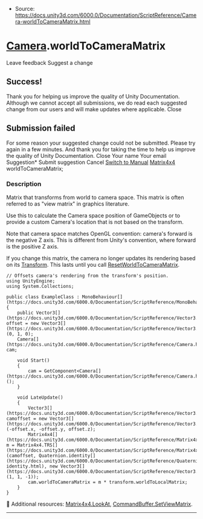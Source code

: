 * Source: https://docs.unity3d.com/6000.0/Documentation/ScriptReference/Camera-worldToCameraMatrix.html

#  [Camera](https://docs.unity3d.com/6000.0/Documentation/ScriptReference/Camera.html).worldToCameraMatrix
Leave feedback
Suggest a change
## Success!
Thank you for helping us improve the quality of Unity Documentation. Although we cannot accept all submissions, we do read each suggested change from our users and will make updates where applicable.
Close
## Submission failed
For some reason your suggested change could not be submitted. Please <a>try again</a> in a few minutes. And thank you for taking the time to help us improve the quality of Unity Documentation.
Close
Your name Your email Suggestion* Submit suggestion
Cancel
[Switch to Manual](https://docs.unity3d.com/6000.0/Documentation/Manual/class-Camera.html "Go to Camera Component in the Manual")
[Matrix4x4](https://docs.unity3d.com/6000.0/Documentation/ScriptReference/Matrix4x4.html) worldToCameraMatrix; 
### Description
Matrix that transforms from world to camera space.
This matrix is often referred to as "view matrix" in graphics literature.  
  
Use this to calculate the Camera space position of GameObjects or to provide a custom Camera's location that is not based on the transform.  
  
Note that camera space matches OpenGL convention: camera's forward is the negative Z axis. This is different from Unity's convention, where forward is the positive Z axis.  
  
If you change this matrix, the camera no longer updates its rendering based on its [Transform](https://docs.unity3d.com/6000.0/Documentation/ScriptReference/Transform.html). This lasts until you call [ResetWorldToCameraMatrix](https://docs.unity3d.com/6000.0/Documentation/ScriptReference/Camera.ResetWorldToCameraMatrix.html).
```
// Offsets camera's rendering from the transform's position.
using UnityEngine;
using System.Collections;  
  
public class ExampleClass : MonoBehaviour[](https://docs.unity3d.com/6000.0/Documentation/ScriptReference/MonoBehaviour.html)
{
    public Vector3[](https://docs.unity3d.com/6000.0/Documentation/ScriptReference/Vector3.html) offset = new Vector3[](https://docs.unity3d.com/6000.0/Documentation/ScriptReference/Vector3.html)(0, 1, 0);
    Camera[](https://docs.unity3d.com/6000.0/Documentation/ScriptReference/Camera.html) cam;  
  
    void Start()
    {
        cam = GetComponent<Camera[](https://docs.unity3d.com/6000.0/Documentation/ScriptReference/Camera.html)>();
    }  
  
    void LateUpdate()
    {
        Vector3[](https://docs.unity3d.com/6000.0/Documentation/ScriptReference/Vector3.html) camoffset = new Vector3[](https://docs.unity3d.com/6000.0/Documentation/ScriptReference/Vector3.html)(-offset.x, -offset.y, offset.z);
        Matrix4x4[](https://docs.unity3d.com/6000.0/Documentation/ScriptReference/Matrix4x4.html) m = Matrix4x4.TRS[](https://docs.unity3d.com/6000.0/Documentation/ScriptReference/Matrix4x4.TRS.html)(camoffset, Quaternion.identity[](https://docs.unity3d.com/6000.0/Documentation/ScriptReference/Quaternion-identity.html), new Vector3[](https://docs.unity3d.com/6000.0/Documentation/ScriptReference/Vector3.html)(1, 1, -1));
        cam.worldToCameraMatrix = m * transform.worldToLocalMatrix;
    }
}

```

Additional resources: [Matrix4x4.LookAt](https://docs.unity3d.com/6000.0/Documentation/ScriptReference/Matrix4x4.LookAt.html), [CommandBuffer.SetViewMatrix](https://docs.unity3d.com/6000.0/Documentation/ScriptReference/Rendering.CommandBuffer.SetViewMatrix.html).
* * *
